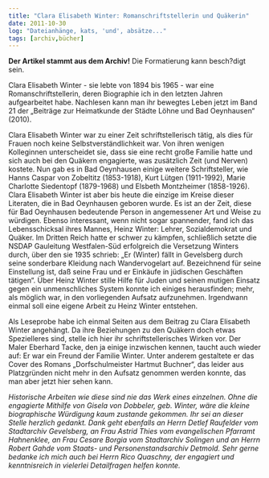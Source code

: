 ```yaml
---
title: "Clara Elisabeth Winter: Romanschriftstellerin und Quäkerin"
date: 2011-10-30
log: "Dateianhänge, kats, 'und', absätze..."
tags: [archiv,bücher]
---
```

**Der Artikel stammt aus dem Archiv!** Die Formatierung kann besch?digt sein.

Clara Elisabeth Winter - sie lebte von 1894 bis 1965 - war eine Romanschriftstellerin, deren Biographie ich in den letzten Jahren aufgearbeitet habe. Nachlesen kann man ihr bewegtes Leben jetzt im Band 21 der &bdquo;Beitr&auml;ge zur Heimatkunde der St&auml;dte L&ouml;hne und Bad Oeynhausen&ldquo; (2010).
<!--break-->
Clara Elisabeth Winter war zu einer Zeit schriftstellerisch t&auml;tig, als dies f&uuml;r Frauen noch keine Selbstverst&auml;ndlichkeit war. Von ihren wenigen Kolleginnen unterscheidet sie, dass sie eine recht gro&szlig;e Familie hatte und sich auch bei den Qu&auml;kern engagierte, was zus&auml;tzlich Zeit (und Nerven) kostete. Nun gab es in Bad Oeynhausen einige weitere Schriftsteller, wie Hanns Caspar von Zobeltitz (1853-1918), Kurt L&uuml;tgen (1911-1992), Marie Charlotte Siedentopf (1879-1968) und Elsbeth Montzheimer (1858-1926). Clara Elisabeth Winter ist aber bis heute die einzige im Kreise dieser Literaten, die in Bad Oeynhausen geboren wurde. Es ist an der Zeit, diese f&uuml;r Bad Oeynhausen bedeutende Person in angemessener Art und Weise zu w&uuml;rdigen. Ebenso interessant, wenn nicht sogar spannender, fand ich das Lebensschicksal ihres Mannes, Heinz Winter: Lehrer, Sozialdemokrat und Qu&auml;ker. Im Dritten Reich hatte er schwer zu k&auml;mpfen, schlie&szlig;lich setzte die NSDAP Gauleitung Westfalen-S&uuml;d erfolgreich die Versetzung Winters durch, &uuml;ber den sie 1935 schrieb: &bdquo;Er (Winter) f&auml;llt in Gevelsberg durch seine sonderbare Kleidung nach Wandervogelart auf. Bezeichnend f&uuml;r seine Einstellung ist, da&szlig; seine Frau und er Eink&auml;ufe in j&uuml;dischen Gesch&auml;ften t&auml;tigen&ldquo;. &Uuml;ber Heinz Winter stille Hilfe f&uuml;r Juden und seinen mutigen Einsatz gegen ein unmenschliches System konnte ich einiges herausfinden; mehr, als m&ouml;glich war, in den vorliegenden Aufsatz aufzunehmen. Irgendwann einmal soll eine eigene Arbeit zu Heinz Winter entstehen. 

Als Leseprobe habe ich einmal Seiten aus dem Beitrag zu Clara Elisabeth Winter angeh&auml;ngt. Da ihre Beziehungen zu den Qu&auml;kern doch etwas Spezielleres sind, stelle ich hier ihr schriftstellerisches Wirken vor. Der Maler Eberhard Tacke, den ja einige inzwischen kennen, taucht auch wieder auf: Er war ein Freund der Familie Winter. Unter anderem gestaltete er das Cover des Romans &bdquo;Dorfschulmeister Hartmut Buchner&ldquo;, das leider aus Platzgr&uuml;nden nicht mehr in den Aufsatz genommen werden konnte, das man aber jetzt hier sehen kann. 

<em>Historische Arbeiten wie diese sind nie das Werk eines einzelnen. Ohne die engagierte Mithilfe von Gisela von Dobbeler, geb. Winter, w&auml;re die kleine biographische W&uuml;rdigung kaum zustande gekommen. Ihr sei an dieser Stelle herzlich gedankt. Dank geht ebenfalls an Herrn Detlef Raufelder vom Stadtarchiv Gevelsberg, an Frau Astrid Thies vom evangelischen Pfarramt Hahnenklee, an Frau Cesare Borgia vom Stadtarchiv Solingen und an Herrn Robert Gahde vom Staats- und Personenstandsarchiv Detmold. Sehr gerne bedanke ich mich auch bei Herrn Rico Quaschny, der engagiert und kenntnisreich in vielerlei Detailfragen helfen konnte.</em>

